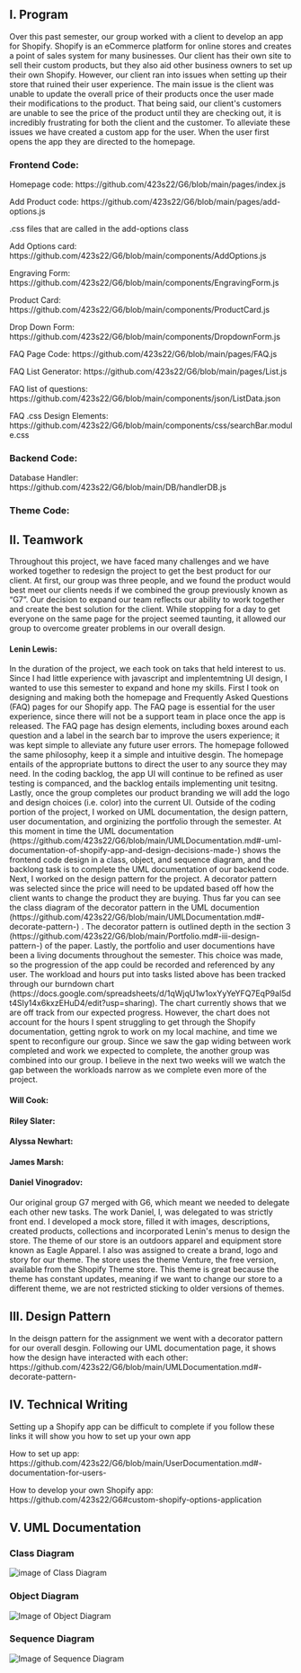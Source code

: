 <h2> I. Program </h2> 
<p> 
	Over this past semester, our group worked with a client to develop an app for Shopify. Shopify is an eCommerce platform for online stores and creates a point of sales system for many businesses. Our client has their own site to sell their custom products, but they also aid other business owners to set up their own Shopify. However, our client ran into issues when setting up their store that ruined their user experience. The main issue is the client was unable to update the overall price of their products once the user made their modifications to the product. That being said, our client's customers are unable to see the price of the product until they are checking out, it is incredibly frustrating for both the client and the customer. 
	To alleviate these issues we have created a custom app for the user. When the user first opens the app they are directed to the homepage. 
 </p>
<h3> Frontend Code: </h3> 
<p> Homepage code: https://github.com/423s22/G6/blob/main/pages/index.js </p>
<p> Add Product code: https://github.com/423s22/G6/blob/main/pages/add-options.js </p>
<p> .css files that are called in the add-options class </p>
<p> Add Options card: https://github.com/423s22/G6/blob/main/components/AddOptions.js </p>
<p> Engraving Form: https://github.com/423s22/G6/blob/main/components/EngravingForm.js </p>
<p> Product Card: https://github.com/423s22/G6/blob/main/components/ProductCard.js </p>
<p> Drop Down Form: https://github.com/423s22/G6/blob/main/components/DropdownForm.js </p>
<p> FAQ Page Code: https://github.com/423s22/G6/blob/main/pages/FAQ.js </p>
<p> FAQ List Generator: https://github.com/423s22/G6/blob/main/pages/List.js </p>
<p> FAQ list of questions: https://github.com/423s22/G6/blob/main/components/json/ListData.json </p>
<p> FAQ .css Design Elements: https://github.com/423s22/G6/blob/main/components/css/searchBar.module.css </p>

<h3> Backend Code: </h3>
<p> Database Handler: https://github.com/423s22/G6/blob/main/DB/handlerDB.js </p>

<h3> Theme Code: </h3>

<h2> II. Teamwork </h2>
<p> Throughout this project, we have faced many challenges and we have worked together to redesign the project to get the best product for our client. At first, our group was three people, and we found the product would best meet our clients needs if we combined the group previously known as “G7”.  Our decision to expand our team reflects our ability to work together and create the best solution for the client. While stopping for a day to get everyone on the same page for the project seemed taunting, it allowed our group to overcome greater problems in our overall design. </p> 
<h4> Lenin Lewis: </h4>
<p> In the duration of the project, we each took on taks that held interest to us. Since I had little experience with javascript and implentemtning UI design, I wanted to use this semester to expand and hone my skills. First I took on designing and making both the homepage and Frequently Asked Questions (FAQ) pages for our Shopify app. The FAQ page is essential for the user experience, since there will not be a support team in place once the app is released. The FAQ page has design elements, including boxes around each question and a label in the search bar to improve the users experience; it was kept simple to alleviate any future user errors. The homepage followed the same philosophy, keep it a simple and intuitive desgin. The homepage entails of  the appropriate buttons to direct the user to any source they may need. In the coding backlog, the app UI will continue to be refined as user testing is companced, and the backlog entails implementing unit tesitng.  Lastly, once the group completes our product branding we will add the logo and design choices (i.e. color) into the current UI. Outside of the coding portion of the project, I worked on UML documentation, the design pattern, user documentation, and orginizing the portfolio through the semester. At this moment in time the UML documentation (https://github.com/423s22/G6/blob/main/UMLDocumentation.md#-uml-documentation-of-shopify-app-and-design-decisions-made-) shows the frontend code design in a class, object, and sequence diagram, and the backlong task is to complete the UML documentation of our backend code. Next, I worked on the design pattern for the project. A decorator pattern was selected since the price will need to be updated based off how the client wants to change the product they are buying. Thus far you can see the class diagram of the decorator pattern in the UML documention (https://github.com/423s22/G6/blob/main/UMLDocumentation.md#-decorate-pattern-) . The decorator pattern is outlined depth in the section 3 (https://github.com/423s22/G6/blob/main/Portfolio.md#-iii-design-pattern-) of the paper. Lastly, the portfolio and user documentions have been a living documents throughout the semester. This choice was made, so the progression of the app could be recorded and referenced by any user. The workload and hours put into tasks listed above has been tracked through our burndown chart (https://docs.google.com/spreadsheets/d/1qWjqU1w1oxYyYeYFQ7EqP9aI5dt4SIy14x6kxzEHuD4/edit?usp=sharing). The chart currently shows that we are off track from our expected progress. However, the chart does not account for the hours I spent struggling to get through the Shopify documentation, getting ngrok to work on my local machine, and time we spent to reconfigure our group. Since we saw the gap widing between work completed and work we expected to complete, the another group was combined into our group. I believe in the next two weeks will we watch the gap between the workloads narrow as we complete even more of the project.  </p>
<h4> Will Cook: </h4>
<p> </p>
<h4> Riley Slater: </h4>
<p> </p>
<h4> Alyssa Newhart: </h4>
<p> </p>
<h4> James Marsh: </h4>
<p> </p>
<h4> Daniel Vinogradov:  </h4>
<p>Our original group G7 merged with G6, which meant we needed to delegate each other new tasks. The work Daniel, I, was delegated to was strictly front end. I developed a mock store, filled it with images, descriptions, created products, collections and incorporated Lenin's menus to design the store. The theme of our store is an outdoors apparel and equipment store known as Eagle Apparel. I also was assigned to create a brand, logo and story for our theme. The store uses the theme Venture, the free version, available from the Shopify Theme store. This theme is great because the theme has constant updates, meaning if we want to change our store to a different theme, we are not restricted sticking to older versions of themes. </p>

<h2> III. Design Pattern </h2>
<p> In the deisgn pattern for the assignment we went with a decorator pattern for our overall desgin. Following our UML documentation 
page, it shows how the design have interacted with each other: https://github.com/423s22/G6/blob/main/UMLDocumentation.md#-decorate-pattern- </p>

<h2> IV. Technical Writing </h2>
<p> Setting up a Shopify app can be difficult to complete if you follow these links it will show you how to set up your own app </p> 
<p> How to set up app: https://github.com/423s22/G6/blob/main/UserDocumentation.md#-documentation-for-users- </p>
<p> How to develop your own Shopify app: https://github.com/423s22/G6#custom-shopify-options-application </p>
<h2> V. UML Documentation </h2>

<h3> Class Diagram </h3>

![image of Class Diagram](https://github.com/423s22/G6/blob/main/screenshots/classDiagram.png)

<h3> Object Diagram </h3>

![Image of Object Diagram](https://github.com/423s22/G6/blob/main/screenshots/objectDiagram.png)

<h3> Sequence Diagram </h3>

![Image of Sequence Diagram](https://github.com/423s22/G6/blob/main/screenshots/SequenceDiagram.png) 

